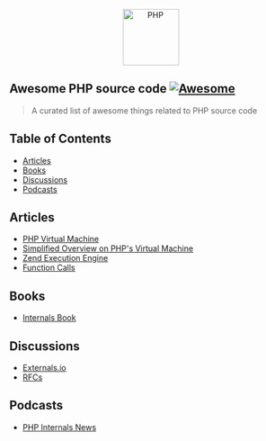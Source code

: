 <p align="center">
    <img title="PHP" height="100" src="https://raw.githubusercontent.com/nunomaduro/awesome-php-src/main/logo.png" />
</p>

## Awesome PHP source code [![Awesome](https://rawcdn.githack.com/sindresorhus/awesome/d7305f38d29fed78fa85652e3a63e154dd8e8829/media/badge.svg)](https://github.com/sindresorhus/awesome)

> A curated list of awesome things related to PHP source code

## Table of Contents

- [Articles](#articles)
- [Books](#books)
- [Discussions](#discussions)
- [Podcasts](#podcasts)

## Articles
* [PHP Virtual Machine](https://nikic.github.io/2017/04/14/PHP-7-Virtual-machine.html)
* [Simplified Overview on PHP's Virtual Machine](https://thephp.website/en/issue/php-8-jit/)
* [Zend Execution Engine](http://blog.jpauli.tech/2015-02-05-zend-vm-executor-html/)
* [Function Calls](http://blog.jpauli.tech/2015-01-22-on-php-funct/) 

## Books
* [Internals Book](http://www.phpinternalsbook.com/index.html)

## Discussions
* [Externals.io](https://externals.io)
* [RFCs](https://wiki.php.net/rfc)

## Podcasts
* [PHP Internals News](https://phpinternals.news)
